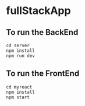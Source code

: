 # fullStackApp

## To run the BackEnd 
```
cd server
npm install
npm run dev
```
## To run the FrontEnd
```
cd myreact
npm install
npm start
```
